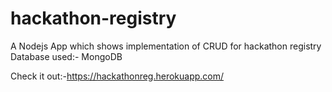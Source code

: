 # hackathon-registry
A Nodejs App which shows implementation of CRUD for hackathon registry 
Database used:- MongoDB

Check it out:-https://hackathonreg.herokuapp.com/
